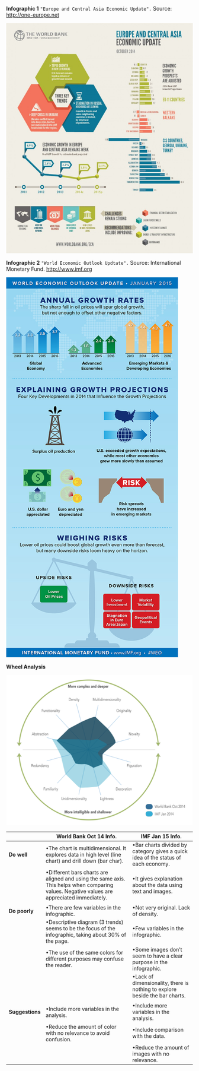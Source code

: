 **Infographic 1** `"Europe and Central Asia Economic Update".` Source: http://one-europe.net

![alt text](https://github.com/nestordi/Markdown/blob/master/WorldBankOct14.jpg "Inf1")

**Infographic 2** `"World Economic Outlook Updtate".` Source: International Monetary Fund. http://www.imf.org   

![alt text](https://github.com/nestordi/Markdown/blob/master/IMF.jpg "Inf 2")

**Wheel Analysis** 

![alt text](https://github.com/nestordi/Markdown/blob/master/wheel%20analysis.jpg "Analysis")




|                             | **World Bank Oct 14 Info.**                   | **IMF Jan 15 Info.** |
| -------------               |-------------                            |      -----|
| **Do well**                     |•The chart is multidimensional. It explores data in high level (line chart) and drill down (bar char).   | •Bar charts divided by category gives a quick idea of the status of each economy. |
|                             |•Different bars charts are aligned and using the same axis. This helps when comparing values. Negative values are appreciated immediately.                                  |•It gives explanation about the data using text and images. |
|                    |                                   |   |
| **Do poorly**                   |•There are few variables in the infographic.                                  |•Not very original. Lack of density. |
|                  |•Descriptive diagram (3 trends) seems to be the focus of the infographic, taking about 30% of the page.                                  |•Few variables in the infographic. |
|                    |•The use of the same colors for different purposes may confuse the reader.                                  |•Some images don’t seem to have a clear purpose in the infographic.  |
|                  |                                   |•Lack of dimensionality, there is nothing to explore beside the bar charts. |
|                  |                                   |     |
| **Suggestions**                   |•Include more variables in the analysis.                                  |•Include more variables in the analysis. |
|                  |•Reduce the amount of color with no relevance to avoid confusion.                                   |    •Include comparison with the data. |
|                  |                                   |•Reduce the amount of images with no relevance. |




